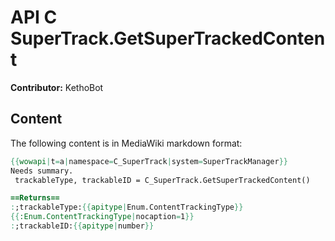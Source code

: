 # API C SuperTrack.GetSuperTrackedContent

**Contributor:** KethoBot

## Content

The following content is in MediaWiki markdown format:

```mediawiki
{{wowapi|t=a|namespace=C_SuperTrack|system=SuperTrackManager}}
Needs summary.
 trackableType, trackableID = C_SuperTrack.GetSuperTrackedContent()

==Returns==
:;trackableType:{{apitype|Enum.ContentTrackingType}}
{{:Enum.ContentTrackingType|nocaption=1}}
:;trackableID:{{apitype|number}}
```